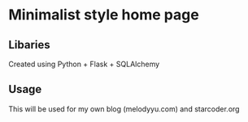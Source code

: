 # Minimalist style home page 
## Libaries
Created using Python + Flask + SQLAlchemy
## Usage
This will be used for my own blog (melodyyu.com) and starcoder.org

